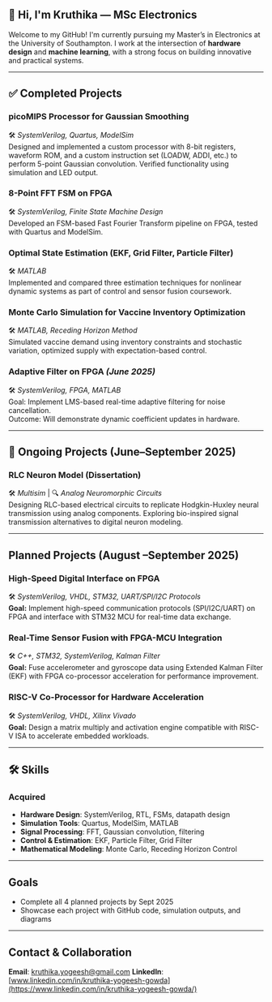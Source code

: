 ## 👋 Hi, I'm Kruthika — MSc Electronics 

Welcome to my GitHub! I'm currently pursuing my Master’s in Electronics at the University of Southampton. I work at the intersection of **hardware design** and **machine learning**, with a strong focus on building innovative and practical systems.

---

## ✅ Completed Projects

### picoMIPS Processor for Gaussian Smoothing  
🛠️ *SystemVerilog, Quartus, ModelSim*  
Designed and implemented a custom processor with 8-bit registers, waveform ROM, and a custom instruction set (LOADW, ADDI, etc.) to perform 5-point Gaussian convolution. Verified functionality using simulation and LED output.

### 8-Point FFT FSM on FPGA  
🛠️ *SystemVerilog, Finite State Machine Design*  
Developed an FSM-based Fast Fourier Transform pipeline on FPGA, tested with Quartus and ModelSim.

### Optimal State Estimation (EKF, Grid Filter, Particle Filter)  
🛠️ *MATLAB*  
Implemented and compared three estimation techniques for nonlinear dynamic systems as part of control and sensor fusion coursework.

### Monte Carlo Simulation for Vaccine Inventory Optimization  
🛠️ *MATLAB, Receding Horizon Method*  
Simulated vaccine demand using inventory constraints and stochastic variation, optimized supply with expectation-based control.

###  Adaptive Filter on FPGA *(June 2025)* 
🛠️ *SystemVerilog, FPGA, MATLAB*  
Goal: Implement LMS-based real-time adaptive filtering for noise cancellation.  
Outcome: Will demonstrate dynamic coefficient updates in hardware.

---

## 🚧 Ongoing Projects (June–September 2025)

###  RLC Neuron Model (Dissertation)  
🛠️ *Multisim* | 🔍 *Analog Neuromorphic Circuits*  
Designing RLC-based electrical circuits to replicate Hodgkin-Huxley neural transmission using analog components. Exploring bio-inspired signal transmission alternatives to digital neuron modeling.

---

##  Planned Projects (August –September 2025)

### High-Speed Digital Interface on FPGA
🛠 *SystemVerilog, VHDL, STM32, UART/SPI/I2C Protocols*  
**Goal:** Implement high-speed communication protocols (SPI/I2C/UART) on FPGA and interface with STM32 MCU for real-time data exchange.



### Real-Time Sensor Fusion with FPGA-MCU Integration 
🛠 *C++, STM32, SystemVerilog, Kalman Filter*  
**Goal:** Fuse accelerometer and gyroscope data using Extended Kalman Filter (EKF) with FPGA co-processor acceleration for performance improvement.



### RISC-V Co-Processor for Hardware Acceleration
🛠 *SystemVerilog, VHDL, Xilinx Vivado*  
**Goal:** Design a matrix multiply and activation engine compatible with RISC-V ISA to accelerate embedded workloads.



---

## 🛠️ Skills

###  Acquired  
- **Hardware Design**: SystemVerilog, RTL, FSMs, datapath design  
- **Simulation Tools**: Quartus, ModelSim, MATLAB  
- **Signal Processing**: FFT, Gaussian convolution, filtering  
- **Control & Estimation**: EKF, Particle Filter, Grid Filter  
- **Mathematical Modeling**: Monte Carlo, Receding Horizon Control


---

##  Goals

- Complete all 4 planned projects by Sept 2025  
- Showcase each project with GitHub code, simulation outputs, and diagrams  


---

## Contact & Collaboration

**Email**: kruthika.yogeesh@gmail.com 
**LinkedIn**: [www.linkedin.com/in/kruthika-yogeesh-gowda](https://www.linkedin.com/in/kruthika-yogeesh-gowda/)



